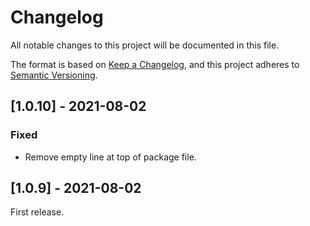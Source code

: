 # Changelog

All notable changes to this project will be documented in this file.

The format is based on [Keep a Changelog](https://keepachangelog.com/en/1.0.0/),
and this project adheres to [Semantic Versioning](https://semver.org/spec/v2.0.0.html).

## [1.0.10] - 2021-08-02

### Fixed

  - Remove empty line at top of package file.

## [1.0.9] - 2021-08-02

First release.
